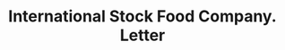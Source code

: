 ---
doi: 10.7916/D86D7516
date_other: '1908'
date_other_textual: '1908'
form: correspondence
genre:
- Letters (correspondence)
name:
- International Stock Food Company
object_in_context_url: https://biggert.cul.columbia.edu/items/view/ave_biggert_00648
subject_hierarchical_geographic:
- Minneapolis, Minnesota, United States
subject_name:
- International Stock Food Company
title: International Stock Food Company. Letter
sort_title: International Stock Food Company. Letter
call_number: ave_biggert_00648
coordinates:
- 44.983333333333334,-93.26666666666667
pid: ave_biggert_00648
identifiers: ave_biggert_00648
thumbnail: https://derivativo-2.library.columbia.edu/iiif/2/ldpd:345653/full/!256,256/0/native.jpg
permalink: /biggert/ave_biggert_00648/
layout: iiif-image-page
---